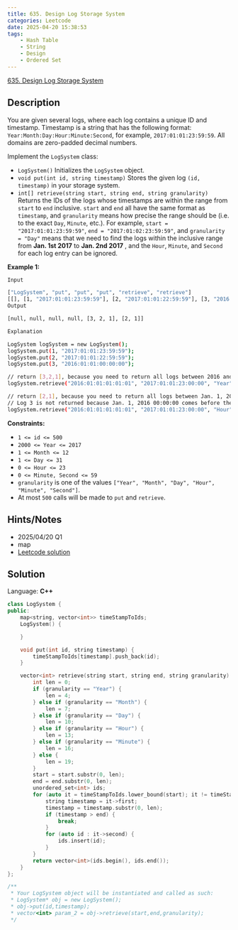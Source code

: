 ```yaml
---
title: 635. Design Log Storage System
categories: Leetcode
date: 2025-04-20 15:38:53
tags:
    - Hash Table
    - String
    - Design
    - Ordered Set
---
```


[635. Design Log Storage System](https://leetcode.com/problems/design-log-storage-system/description/?envType=company&envId=snapchat&favoriteSlug=snapchat-thirty-days)

## Description

You are given several logs, where each log contains a unique ID and timestamp. Timestamp is a string that has the following format: `Year:Month:Day:Hour:Minute:Second`, for example, `2017:01:01:23:59:59`. All domains are zero-padded decimal numbers.

Implement the `LogSystem` class:

- `LogSystem()` Initializes the `LogSystem`<b> </b>object.
- `void put(int id, string timestamp)` Stores the given log `(id, timestamp)` in your storage system.
- `int[] retrieve(string start, string end, string granularity)` Returns the IDs of the logs whose timestamps are within the range from `start` to `end` inclusive. `start` and `end` all have the same format as `timestamp`, and `granularity` means how precise the range should be (i.e. to the exact `Day`, `Minute`, etc.). For example, `start = "2017:01:01:23:59:59"`, `end = "2017:01:02:23:59:59"`, and `granularity = "Day"` means that we need to find the logs within the inclusive range from **Jan. 1st 2017**  to **Jan. 2nd 2017** , and the `Hour`, `Minute`, and `Second` for each log entry can be ignored.

**Example 1:**

```bash
Input

["LogSystem", "put", "put", "put", "retrieve", "retrieve"]
[[], [1, "2017:01:01:23:59:59"], [2, "2017:01:01:22:59:59"], [3, "2016:01:01:00:00:00"], ["2016:01:01:01:01:01", "2017:01:01:23:00:00", "Year"], ["2016:01:01:01:01:01", "2017:01:01:23:00:00", "Hour"]]
Output

[null, null, null, null, [3, 2, 1], [2, 1]]

Explanation

LogSystem logSystem = new LogSystem();
logSystem.put(1, "2017:01:01:23:59:59");
logSystem.put(2, "2017:01:01:22:59:59");
logSystem.put(3, "2016:01:01:00:00:00");

// return [3,2,1], because you need to return all logs between 2016 and 2017.
logSystem.retrieve("2016:01:01:01:01:01", "2017:01:01:23:00:00", "Year");

// return [2,1], because you need to return all logs between Jan. 1, 2016 01:XX:XX and Jan. 1, 2017 23:XX:XX.
// Log 3 is not returned because Jan. 1, 2016 00:00:00 comes before the start of the range.
logSystem.retrieve("2016:01:01:01:01:01", "2017:01:01:23:00:00", "Hour");
```

**Constraints:**

- `1 <= id <= 500`
- `2000 <= Year <= 2017`
- `1 <= Month <= 12`
- `1 <= Day <= 31`
- `0 <= Hour <= 23`
- `0 <= Minute, Second <= 59`
- `granularity` is one of the values `["Year", "Month", "Day", "Hour", "Minute", "Second"]`.
- At most `500` calls will be made to `put` and `retrieve`.

## Hints/Notes

- 2025/04/20 Q1
- map
- [Leetcode solution](https://leetcode.com/problems/design-log-storage-system/editoria)

## Solution

Language: **C++**

```C++
class LogSystem {
public:
    map<string, vector<int>> timeStampToIds;
    LogSystem() {

    }

    void put(int id, string timestamp) {
        timeStampToIds[timestamp].push_back(id);
    }

    vector<int> retrieve(string start, string end, string granularity) {
        int len = 0;
        if (granularity == "Year") {
            len = 4;
        } else if (granularity == "Month") {
            len = 7;
        } else if (granularity == "Day") {
            len = 10;
        } else if (granularity == "Hour") {
            len = 13;
        } else if (granularity == "Minute") {
            len = 16;
        } else {
            len = 19;
        }
        start = start.substr(0, len);
        end = end.substr(0, len);
        unordered_set<int> ids;
        for (auto it = timeStampToIds.lower_bound(start); it != timeStampToIds.end(); it++) {
            string timestamp = it->first;
            timestamp = timestamp.substr(0, len);
            if (timestamp > end) {
                break;
            }
            for (auto id : it->second) {
                ids.insert(id);
            }
        }
        return vector<int>(ids.begin(), ids.end());
    }
};

/**
 * Your LogSystem object will be instantiated and called as such:
 * LogSystem* obj = new LogSystem();
 * obj->put(id,timestamp);
 * vector<int> param_2 = obj->retrieve(start,end,granularity);
 */
```
